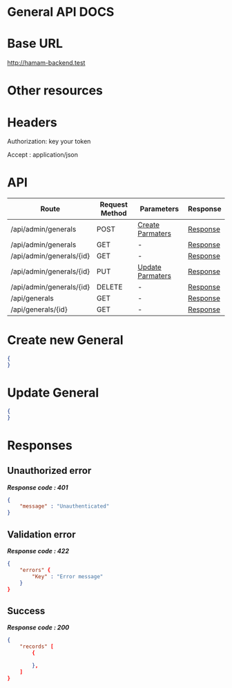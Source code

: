 # General API DOCS

# Base URL
http://hamam-backend.test

# Other resources 

 
# Headers

Authorization: key your token

Accept : application/json

# API 

| Route                        | Request Method | Parameters | Response  |
| -----------                  | -----------    |----------- |---------- |
| /api/admin/generals            | POST           |  [Create Parmaters](#Create)|[Response](#Response)|
| /api/admin/generals | GET           |-|  [Response](#Response)         |
|/api/admin/generals/{id}         | GET           |  - |  [Response](#Response)         |
|/api/admin/generals/{id}        |PUT           |  [Update Parmaters](#Update)|[Response](#Response)     |
|/api/admin/generals/{id}        |DELETE           |  -|[Response](#Response)| 
|/api/generals        |GET           |-| [Response](#Response)|
|/api/generals/{id}        |GET           |-|[Response](#Response)|


# <a name="Create"> </a> Create new General 

```json
{
} 
```

# <a name="Update"> </a> Update General

```json
{
} 
```
# <a name="Response"> </a> Responses 

## Unauthorized error

__*Response code : 401*__
```json 
{
    "message" : "Unauthenticated"
}
```

## Validation error 
__*Response code : 422*__

```json 
{
    "errors" {
        "Key" : "Error message"
    }
}
```
## Success  
__*Response code : 200*__
```json 
{
    "records" [
        {

        },
    ]
}
```
